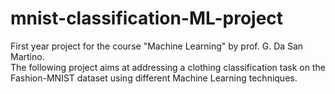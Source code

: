 # mnist-classification-ML-project
First year project for the course "Machine Learning" by prof. G. Da San Martino.  
The following project aims at addressing a clothing classification task on the Fashion-MNIST dataset using different Machine Learning techniques. 

